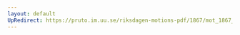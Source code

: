 ```yaml
---
layout: default
UpRedirect: https://pruto.im.uu.se/riksdagen-motions-pdf/1867/mot_1867__fk__26/mot_1867__fk__26-004.pdf
---
```

